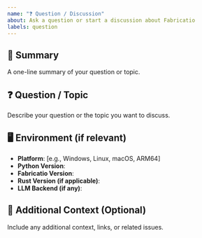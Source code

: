```yaml
---
name: "❓ Question / Discussion"
about: Ask a question or start a discussion about Fabricatio
labels: question
---
```


## 📌 Summary
A one-line summary of your question or topic.

## ❓ Question / Topic
Describe your question or the topic you want to discuss.

## 🖥️ Environment (if relevant)
- **Platform**: [e.g., Windows, Linux, macOS, ARM64]
- **Python Version**:
- **Fabricatio Version**:
- **Rust Version (if applicable)**:
- **LLM Backend (if any)**:

## 🧠 Additional Context (Optional)
Include any additional context, links, or related issues.

